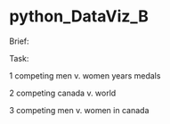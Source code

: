 # python_DataViz_B


Brief: 


Task: 
<!-- competing men and women form 1924 -2012 gold medals -->
1 competing men v. women years medals 

<!-- are we winning more or less -->
2 competing canada v. world 

<!-- competing men and women in canada  -->
3 competing men v. women in canada 
